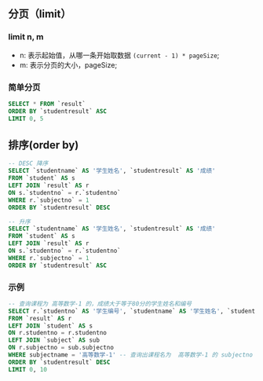 ## 分页（limit）
### limit n, m
* n: 表示起始值，从哪一条开始取数据 `(current - 1) * pageSize`;
* m: 表示分页的大小，pageSize;

### 简单分页
```sql
SELECT * FROM `result`
ORDER BY `studentresult` ASC
LIMIT 0, 5

```


## 排序(order by)
```sql
-- DESC 降序
SELECT `studentname` AS '学生姓名', `studentresult` AS '成绩'
FROM `student` AS s
LEFT JOIN `result` AS r
ON s.`studentno` = r.`studentno` 
WHERE r.`subjectno` = 1
ORDER BY `studentresult` DESC

-- 升序
SELECT `studentname` AS '学生姓名', `studentresult` AS '成绩'
FROM `student` AS s
LEFT JOIN `result` AS r
ON s.`studentno` = r.`studentno` 
WHERE r.`subjectno` = 1
ORDER BY `studentresult` ASC
```


### 示例
```sql
-- 查询课程为 高等数学-1 的，成绩大于等于80分的学生姓名和编号 
SELECT r.`studentno` AS '学生编号', `studentname` AS '学生姓名', `studentresult` AS '成绩'
FROM `result` AS r
LEFT JOIN `student` AS s
ON r.studentno = r.studentno
LEFT JOIN `subject` AS sub
ON r.subjectno = sub.subjectno
WHERE subjectname = '高等数学-1' -- 查询出课程名为  高等数学-1 的 subjectno
ORDER BY `studentresult` DESC
LIMIT 0, 10
```